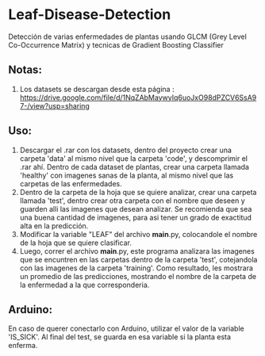 # Leaf-Disease-Detection
Detección de varias enfermedades de plantas usando GLCM (Grey Level Co-Occurrence Matrix) y tecnicas de Gradient Boosting Classifier

## Notas:
1. Los datasets se descargan desde esta página : https://drive.google.com/file/d/1NqZAbMaywyIq6uoJxO98dPZCV6SsA97-/view?usp=sharing

## Uso:
1. Descargar el .rar con los datasets, dentro del proyecto crear una carpeta 'data' al mismo nivel que la carpeta 'code', y descomprimir el .rar ahí. Dentro de cada dataset de plantas, crear una carpeta llamada 'healthy' con imagenes sanas de la planta, al mismo nivel que las carpetas de las enfermedades.
2. Dentro de la carpeta de la hoja que se quiere analizar, crear una carpeta llamada 'test', dentro crear otra carpeta con el nombre que deseen y guarden alli las imagenes que desean analizar. Se recomienda que sea una buena cantidad de imagenes, para asi tener un grado de exactitud alta en la predicción.
3. Modificar la variable "LEAF" del archivo __main__.py, colocandole el nombre de la hoja que se quiere clasificar. 
4. Luego, correr el archivo __main__.py, este programa analizara las imagenes que se encuntren en las carpetas dentro de la carpeta 'test', cotejandola con las imagenes de la carpeta 'training'. Como resultado, les mostrara un promedio de las predicciones, mostrando el nombre de la carpeta de la enfermedad a la que corresponderia. 

## Arduino:
En caso de querer conectarlo con Arduino, utilizar el valor de la variable 'IS_SICK'. Al final del test, se guarda en esa variable si la planta esta enferma.
